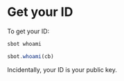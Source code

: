 # Get your ID

To get your ID:

```bash
sbot whoami
```
```js
sbot.whoami(cb)
```

Incidentally, your ID is your public key.